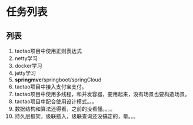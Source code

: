 # 任务列表

## 列表

1. taotao项目中使用正则表达式
2. netty学习
3. docker学习
4. jetty学习
5. **springmvc**/springboot/springCloud
6. taotao项目中接入支付宝支付。
7. taotao项目中使用多线程，和并发容器，要用起来，没有场景也要构造场景。
8. taotao项目中配合使用设计模式。。。
9. 数据结构和算法还得看，之前的没看懂。。。。
10. 持久层框架，级联插入，级联查询还没搞定的，晕。。。